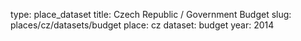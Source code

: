 type: place_dataset
title: Czech Republic / Government Budget
slug: places/cz/datasets/budget
place: cz
dataset: budget
year: 2014
